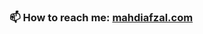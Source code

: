 ### 📫 How to reach me: [mahdiafzal.com](http://mahdiafzal.com)

<!--
**mahdiafzal/mahdiafzal** is a ✨ _special_ ✨ repository because its `README.md` (this file) appears on your GitHub profile.

Here are some ideas to get you started:

- 👋 Hi there
- 🔭 I’m currently working on IOT Platporm
- 🌱 I’m currently learning JavaScript
- 👯 I’m looking to collaborate on ...
- 🤔 I’m looking for help with ...
- 💬 Ask me about ...
- 😄 Pronouns: ...
- ⚡ Fun fact: ...
-->
